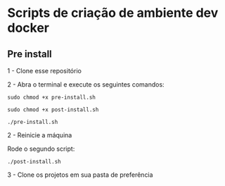 # Scripts de criação de ambiente dev docker

## Pre install  

1 - Clone esse repositório

2 - Abra o terminal e execute os seguintes comandos:

`sudo chmod +x pre-install.sh`

`sudo chmod +x post-install.sh`

`./pre-install.sh`

2 - Reinicie a máquina

Rode o segundo script:

`./post-install.sh`

3 - Clone os projetos em sua pasta de preferência
